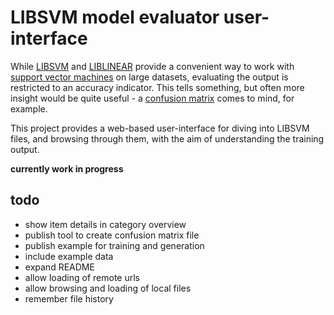 # LIBSVM model evaluator user-interface

While [LIBSVM](https://www.csie.ntu.edu.tw/~cjlin/libsvm/) and [LIBLINEAR](https://www.csie.ntu.edu.tw/~cjlin/liblinear/)
provide a convenient way to work with [support vector machines](https://en.wikipedia.org/wiki/Support_vector_machine) on
large datasets, evaluating the output is restricted to an accuracy indicator. This tells something, but often more insight
would be quite useful - a [confusion matrix](https://en.wikipedia.org/wiki/Confusion_matrix) comes to mind, for example.

This project provides a web-based user-interface for diving into LIBSVM files, and browsing through them, with the aim of
understanding the training output.

**currently work in progress**

## todo

- show item details in category overview
- publish tool to create confusion matrix file
- publish example for training and generation
- include example data
- expand README
- allow loading of remote urls
- allow browsing and loading of local files
- remember file history
